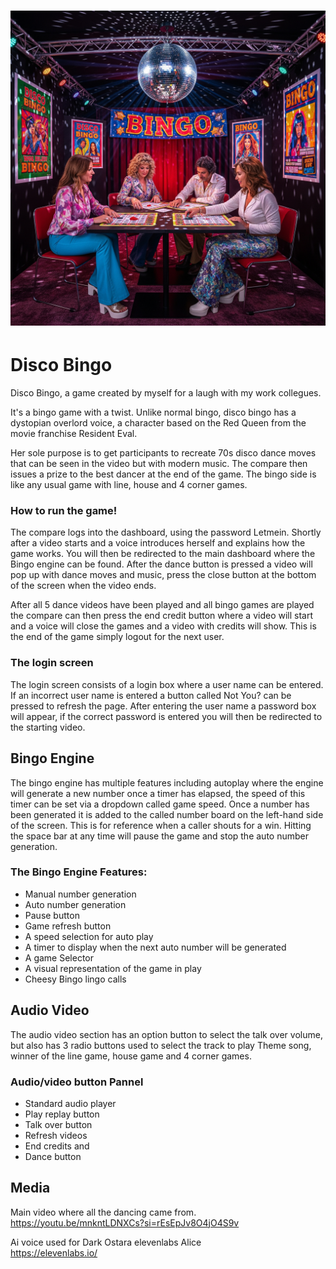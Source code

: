 <h1 align="center">
   <img src="https://github.com/jonathanw82/bingo/blob/main/assets/media/logo.jpeg" alt="logo"/>
 </h1>

# Disco Bingo

Disco Bingo, a game created by myself for a laugh with my work collegues.

It's a bingo game with a twist. Unlike normal bingo, disco bingo has a dystopian overlord voice, a character based on the Red Queen from the movie franchise Resident Eval.

Her sole purpose is to get participants to recreate 70s disco dance moves that can be seen in the video but with modern music. The compare then issues a prize to the best dancer at the end of the game. 
The bingo side is like any usual game with line, house and 4 corner games.

### How to run the game!
The compare logs into the dashboard, using the password Letmein. Shortly after a video starts and a voice introduces herself and explains how the game works. You will then be redirected to the main dashboard where the Bingo engine can be found. After the dance button is pressed a video will pop up with dance moves and music, press the close button at the bottom of the screen when the video ends.

After all 5 dance videos have been played and all bingo games are played the compare can then press the end credit button where a video will start and a voice will close the games and a video with credits will show. This is the end of the game simply logout for the next user. 

### The login screen 
The login screen consists of a login box where a user name can be entered. If an incorrect user name is entered a button called Not You? can be pressed to refresh the page.
After entering the user name a password box will appear, if the correct password is entered you will then be redirected to the starting video.

## Bingo Engine
The bingo engine has multiple features including autoplay where the engine will generate a new number once a timer has elapsed, the speed of this timer can be set via a dropdown called game speed.
Once a number has been generated it is added to the called number board on the left-hand side of the screen. This is for reference when a caller shouts for a win.
Hitting the space bar at any time will pause the game and stop the auto number generation.

### The Bingo Engine Features:
* Manual number generation 
* Auto number generation
* Pause button
* Game refresh button
* A speed selection for auto play
* A timer to display when the next auto number will be generated 
* A game Selector
* A visual representation of the game in play 
* Cheesy Bingo lingo calls

## Audio Video

The audio video section has an option button to select the talk over volume, but also has 3 radio buttons used to select the track to play
Theme song, winner of the line game, house game and 4 corner games.

### Audio/video button Pannel

* Standard audio player
* Play replay button
* Talk over button
* Refresh videos 
* End credits and 
* Dance button


## Media
Main video where all the dancing came from.
<br> https://youtu.be/mnkntLDNXCs?si=rEsEpJv8O4jO4S9v

Ai voice used for Dark Ostara elevenlabs Alice
<br>
https://elevenlabs.io/
